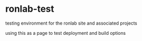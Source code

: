 # ronlab-test
testing environment for the ronlab site and associated projects

using this as a page to test deployment and build options

